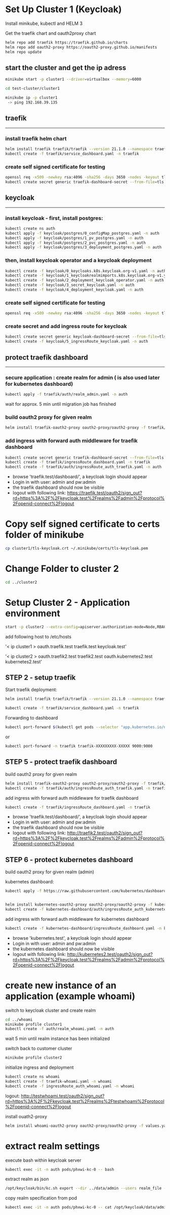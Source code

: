 # Set Up Cluster 1 (Keycloak)

Install minikube, kubectl and HELM 3

Get the traefik chart and oauth2proxy chart
```bash
helm repo add traefik https://traefik.github.io/charts
helm repo add oauth2-proxy https://oauth2-proxy.github.io/manifests
helm repo update
```

## start the cluster and get the ip adress


```bash
minikube start -p cluster1 --driver=virtualbox --memory=6000

cd test-cluster/cluster1

minikube ip -p cluster1
 -> ping 192.168.39.135

```

## traefik
---

### install traefik helm chart

```bash
helm install traefik traefik/traefik --version 21.1.0 --namespace traefik --values ./traefik/values.yaml --create-namespace
kubectl create -f traefik/service_dashboard.yaml -n traefik
```
### create self signed certificate for testing

```bash
openssl req -x509 -newkey rsa:4096 -sha256 -days 3650 -nodes -keyout tls-traefik.key -out tls-traefik.crt -subj "/CN=traefik.test" -addext "subjectAltName=DNS:oauth.traefik.test,DNS:traefik.test,DNS:www.traefik.test,IP:192.168.39.135"
kubectl create secret generic traefik-dashboard-secret --from-file=tls.crt=./tls-traefik.crt --from-file=tls.key=./tls-traefik.key --namespace traefik
```

## keycloak
---


### install keycloak - first, install postgres:

```bash
kubectl create ns auth
kubectl apply -f keycloak/postgres/0_configMap_postgres.yaml -n auth
kubectl apply -f keycloak/postgres/1_pv_postgres.yaml -n auth
kubectl apply -f keycloak/postgres/2_pvc_postgres.yaml -n auth 
kubectl apply -f keycloak/postgres/3_deployment_postgres.yaml -n auth
```

### then, install keycloak operator and a keycloak deployment

```bash
kubectl create -f keycloak/0_keycloaks.k8s.keycloak.org-v1.yaml -n auth
kubectl create -f keycloak/1_keycloakrealmimports.k8s.keycloak.org-v1.yaml -n auth
kubectl create -f keycloak/2_deployment_keycloak_operator.yaml -n auth
kubectl create -f keycloak/3_secret_keycloak.yaml -n auth
kubectl create -f keycloak/4_deployment_keycloak.yaml -n auth
```

### create self signed certificate for testing

```bash
openssl req -x509 -newkey rsa:4096 -sha256 -days 3650 -nodes -keyout tls-keycloak.key -out tls-keycloak.crt -subj "/CN=keycloak.test" -addext "subjectAltName=DNS:oauth.keycloak.test,DNS:keycloak.test,DNS:www.keycloak.test,IP:192.168.39.135"
```

### create secret and add ingress route for keycloak

```bash
kubectl create secret generic keycloak-dashboard-secret --from-file=tls.crt=./tls-keycloak.crt --from-file=tls.key=./tls-keycloak.key --namespace auth
kubectl create -f keycloak/5_ingressRoute_keycloak.yaml -n auth
```
 
## protect traefik dashboard
---

### secure application : create realm for admin ( is also used later for kubernetes dashboard)

```bash
kubectl apply -f traefik/auth/realm_admin.yaml -n auth
```
wait for approx. 5 min until migration job has finished


### build oauth2 proxy for given realm

```bash
helm install traefik-oauth2-proxy oauth2-proxy/oauth2-proxy -f traefik/auth/values.yaml --namespace=auth
```

### add ingress with forward auth middleware for traefik dashboard

```bash
kubectl create secret generic traefik-dashboard-secret --from-file=tls.crt=./tls-traefik.crt --from-file=tls.key=./tls-traefik.key --namespace auth
kubectl create -f traefik/ingressRoute_dashboard.yaml -n traefik
kubectl create -f traefik/auth/ingressRoute_auth_traefik.yaml -n auth
```

- browse 'traefik.test/dashboard/', a keycloak login should appear
- Login in with user: admin and pw:admin
- the traefik dashboard should now be visible
- logout with following link: https://traefik.test/oauth2/sign_out?rd=https%3A%2F%2Fkeycloak.test%2Frealms%2Fadmin%2Fprotocol%2Fopenid-connect%2Flogout



# Copy self signed certificate to certs folder of minikube

```bash
cp cluster1/tls-keycloak.crt ~/.minikube/certs/tls-keycloak.pem
```

# Change Folder to cluster 2

```bash
cd ../cluster2
```

# Setup Cluster 2 - Application environment

```bash
start -p cluster2 --extra-config=apiserver.authorization-mode=Node,RBAC --extra-config=apiserver.oidc-issuer-url=https://keycloak.test/realms/admin --extra-config=apiserver.oidc-username-claim=email --extra-config=apiserver.oidc-client-id=kubernetes-oauth2-proxy --extra-config=apiserver.oidc-groups-prefix=keycloak: --extra-config=apiserver.oidc-username-prefix=keycloak: --extra-config=apiserver.oidc-groups-claim=groups --driver=virtualbox --cpus=2 --memory=6000
```

add following host to /etc/hosts

'< ip cluster1 >  oauth.traefik.test traefik.test keycloak.test'

'< ip cluster2 >  oauth.traefik2.test traefik2.test oauth.kubernetes2.test kubernetes2.test'


## STEP 2 - setup traefik ##


Start traefik deployment:

```bash
helm install traefik traefik/traefik --version 21.1.0 --namespace traefik --values ./traefik/values.yaml --create-namespace

kubectl create -f traefik/service_dashboard.yaml -n traefik
```


Forwarding to dashboard

```bash
kubectl port-forward $(kubectl get pods --selector "app.kubernetes.io/name=traefik" --output=name) 9000:9000
```

or

```bash
kubectl port-forward -n traefik traefik-XXXXXXXXX-XXXXX 9000:9000
```


## STEP 5 - protect traefik dashboard

build oauth2 proxy for given realm

```bash
helm install traefik-oauth2-proxy oauth2-proxy/oauth2-proxy -f traefik/auth/values.yaml --namespace=traefik
kubectl create -f traefik/auth/ingressRoute_auth_traefik.yaml -n traefik
```

add ingress with forward auth middleware for traefik dashboard
```bash
kubectl create -f traefik/ingressRoute_dashboard.yaml -n traefik
```

- browse 'traefik.test/dashboard/', a keycloak login should appear
- Login in with user: admin and pw:admin
- the traefik dashboard should now be visible
- logout with following link: http://traefik2.test/oauth2/sign_out?rd=https%3A%2F%2Fkeycloak.test%2Frealms%2Fadmin%2Fprotocol%2Fopenid-connect%2Flogout


## STEP 6 - protect kubernetes dashboard

build oauth2 proxy for given realm (admin)

kubernetes dashboard: 
```bash
kubectl apply -f https://raw.githubusercontent.com/kubernetes/dashboard/v2.7.0/aio/deploy/recommended.yaml
```


```bash

helm install kubernetes-oauth2-proxy oauth2-proxy/oauth2-proxy -f kubernetes-dashboard/auth/values.yaml --namespace=kubernetes-dashboard
kubectl create -f kubernetes-dashboard/auth/ingressRoute_auth_kubernetes.yaml -n kubernetes-dashboard
```
add ingress with forward auth middleware for kubernetes dashboard
```bash
kubectl create -f kubernetes-dashboard/ingressRoute_dashboard.yaml -n kubernetes-dashboard
```

- browse 'kubernetes.test', a keycloak login should appear
- Login in with user: admin and pw:admin
- the kubernetes dashboard should now be visible
- logout with following link: http://kubernetes2.test/oauth2/sign_out?rd=https%3A%2F%2Fkeycloak.test%2Frealms%2Fadmin%2Fprotocol%2Fopenid-connect%2Flogout


# create new instance of an application (example whoami)

switch to keycloak cluster and create realm

```bash
cd ../whoami
minikube profile cluster1
kubectl create -f auth/realm_whoami.yaml -n auth
```

wait 5 min until realm instance has been initialized

switch back to customer cluster

```bash
minikube profile cluster2
```

initialize ingress and deployment

```bash
kubectl create ns whoami
kubectl create -f traefik-whoami.yaml -n whoami
kubectl create -f ingressRoute_auth_whoami.yaml -n whoami
```

logout: http://testwhoami.test/oauth2/sign_out?rd=https%3A%2F%2Fkeycloak.test%2Frealms%2Ftestwhoami%2Fprotocol%2Fopenid-connect%2Flogout


install ouath2-proxy

```bash
helm install whoami-oauth2-proxy oauth2-proxy/oauth2-proxy -f values.yaml --namespace=whoami
```

# extract realm settings

execute bash within keycloak server

```bash
kubectl exec -it -n auth pods/phxwi-kc-0 -- bash
```

extract realm as json

```bash
/opt/keycloak/bin/kc.sh export --dir ../data/admin --users realm_file --realm admin
```

copy realm specification from pod

```bash
kubectl exec -it -n auth pods/phxwi-kc-0 -- cat /opt/keycloak/data/admin/admin-realm.json >> admin_realm_updated.json
```


